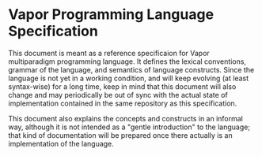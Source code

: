 # Vapor Programming Language Specification

This document is meant as a reference specificaion for Vapor multiparadigm programming language. It defines the lexical
conventions, grammar of the language, and semantics of language constructs. Since the language is not yet in a working
condition, and will keep evolving (at least syntax-wise) for a long time, keep in mind that this document will also
change and may periodically be out of sync with the actual state of implementation contained in the same repository as
this specification.

This document also explains the concepts and constructs in an informal way, although it is not intended as a "gentle
introduction" to the language; that kind of documentation will be prepared once there actually is an implementation of
the language.
